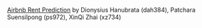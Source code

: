 [Airbnb Rent Prediction](https://github.com/dionysiusandi/Airbnb_Rent_Prediction) by Dionysius Hanubrata (dah384), Patchara Suensilpong (ps972), XinQi Zhai (xz734)
